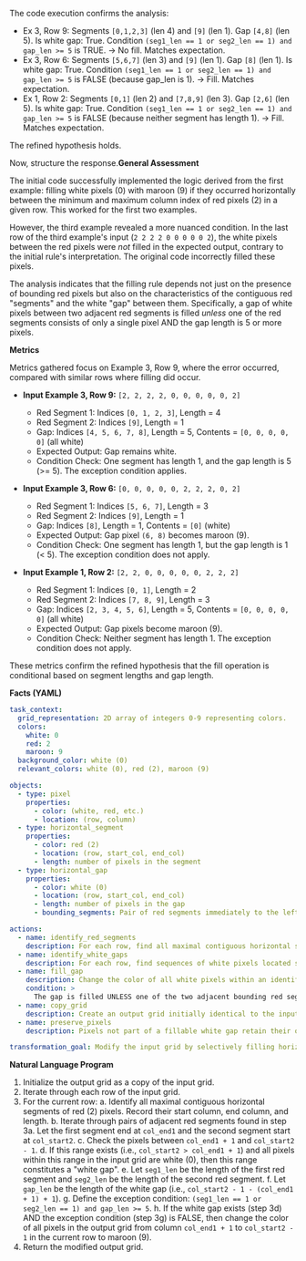 The code execution confirms the analysis:
*   Ex 3, Row 9: Segments `[0,1,2,3]` (len 4) and `[9]` (len 1). Gap `[4,8]` (len 5). Is white gap: True. Condition `(seg1_len == 1 or seg2_len == 1) and gap_len >= 5` is TRUE. -> No fill. Matches expectation.
*   Ex 3, Row 6: Segments `[5,6,7]` (len 3) and `[9]` (len 1). Gap `[8]` (len 1). Is white gap: True. Condition `(seg1_len == 1 or seg2_len == 1) and gap_len >= 5` is FALSE (because gap_len is 1). -> Fill. Matches expectation.
*   Ex 1, Row 2: Segments `[0,1]` (len 2) and `[7,8,9]` (len 3). Gap `[2,6]` (len 5). Is white gap: True. Condition `(seg1_len == 1 or seg2_len == 1) and gap_len >= 5` is FALSE (because neither segment has length 1). -> Fill. Matches expectation.

The refined hypothesis holds.

Now, structure the response.**General Assessment**

The initial code successfully implemented the logic derived from the first example: filling white pixels (0) with maroon (9) if they occurred horizontally between the minimum and maximum column index of red pixels (2) in a given row. This worked for the first two examples.

However, the third example revealed a more nuanced condition. In the last row of the third example's input (`2 2 2 2 0 0 0 0 0 2`), the white pixels between the red pixels were *not* filled in the expected output, contrary to the initial rule's interpretation. The original code incorrectly filled these pixels.

The analysis indicates that the filling rule depends not just on the presence of bounding red pixels but also on the characteristics of the contiguous red "segments" and the white "gap" between them. Specifically, a gap of white pixels between two adjacent red segments is filled *unless* one of the red segments consists of only a single pixel AND the gap length is 5 or more pixels.

**Metrics**

Metrics gathered focus on Example 3, Row 9, where the error occurred, compared with similar rows where filling did occur.

*   **Input Example 3, Row 9:** `[2, 2, 2, 2, 0, 0, 0, 0, 0, 2]`
    *   Red Segment 1: Indices `[0, 1, 2, 3]`, Length = 4
    *   Red Segment 2: Indices `[9]`, Length = 1
    *   Gap: Indices `[4, 5, 6, 7, 8]`, Length = 5, Contents = `[0, 0, 0, 0, 0]` (all white)
    *   Expected Output: Gap remains white.
    *   Condition Check: One segment has length 1, and the gap length is 5 (>= 5). The exception condition applies.

*   **Input Example 3, Row 6:** `[0, 0, 0, 0, 0, 2, 2, 2, 0, 2]`
    *   Red Segment 1: Indices `[5, 6, 7]`, Length = 3
    *   Red Segment 2: Indices `[9]`, Length = 1
    *   Gap: Indices `[8]`, Length = 1, Contents = `[0]` (white)
    *   Expected Output: Gap pixel `(6, 8)` becomes maroon (9).
    *   Condition Check: One segment has length 1, but the gap length is 1 (< 5). The exception condition does not apply.

*   **Input Example 1, Row 2:** `[2, 2, 0, 0, 0, 0, 0, 2, 2, 2]`
    *   Red Segment 1: Indices `[0, 1]`, Length = 2
    *   Red Segment 2: Indices `[7, 8, 9]`, Length = 3
    *   Gap: Indices `[2, 3, 4, 5, 6]`, Length = 5, Contents = `[0, 0, 0, 0, 0]` (all white)
    *   Expected Output: Gap pixels become maroon (9).
    *   Condition Check: Neither segment has length 1. The exception condition does not apply.

These metrics confirm the refined hypothesis that the fill operation is conditional based on segment lengths and gap length.

**Facts (YAML)**


```yaml
task_context:
  grid_representation: 2D array of integers 0-9 representing colors.
  colors:
    white: 0
    red: 2
    maroon: 9
  background_color: white (0)
  relevant_colors: white (0), red (2), maroon (9)

objects:
  - type: pixel
    properties:
      - color: (white, red, etc.)
      - location: (row, column)
  - type: horizontal_segment
    properties:
      - color: red (2)
      - location: (row, start_col, end_col)
      - length: number of pixels in the segment
  - type: horizontal_gap
    properties:
      - color: white (0)
      - location: (row, start_col, end_col)
      - length: number of pixels in the gap
      - bounding_segments: Pair of red segments immediately to the left and right.

actions:
  - name: identify_red_segments
    description: For each row, find all maximal contiguous horizontal sequences of red pixels.
  - name: identify_white_gaps
    description: For each row, find sequences of white pixels located strictly between two adjacent red segments.
  - name: fill_gap
    description: Change the color of all white pixels within an identified gap to maroon.
    condition: >
      The gap is filled UNLESS one of the two adjacent bounding red segments has a length of 1 AND the length of the white gap is 5 or greater.
  - name: copy_grid
    description: Create an output grid initially identical to the input grid.
  - name: preserve_pixels
    description: Pixels not part of a fillable white gap retain their original color.

transformation_goal: Modify the input grid by selectively filling horizontal white gaps between red segments with maroon color based on the specified condition.
```


**Natural Language Program**

1.  Initialize the output grid as a copy of the input grid.
2.  Iterate through each row of the input grid.
3.  For the current row:
    a.  Identify all maximal contiguous horizontal segments of red (2) pixels. Record their start column, end column, and length.
    b.  Iterate through pairs of adjacent red segments found in step 3a. Let the first segment end at `col_end1` and the second segment start at `col_start2`.
    c.  Check the pixels between `col_end1 + 1` and `col_start2 - 1`.
    d.  If this range exists (i.e., `col_start2 > col_end1 + 1`) and all pixels within this range in the input grid are white (0), then this range constitutes a "white gap".
    e.  Let `seg1_len` be the length of the first red segment and `seg2_len` be the length of the second red segment.
    f.  Let `gap_len` be the length of the white gap (i.e., `col_start2 - 1 - (col_end1 + 1) + 1`).
    g.  Define the exception condition: `(seg1_len == 1 or seg2_len == 1) and gap_len >= 5`.
    h.  If the white gap exists (step 3d) AND the exception condition (step 3g) is FALSE, then change the color of all pixels in the output grid from column `col_end1 + 1` to `col_start2 - 1` in the current row to maroon (9).
4.  Return the modified output grid.